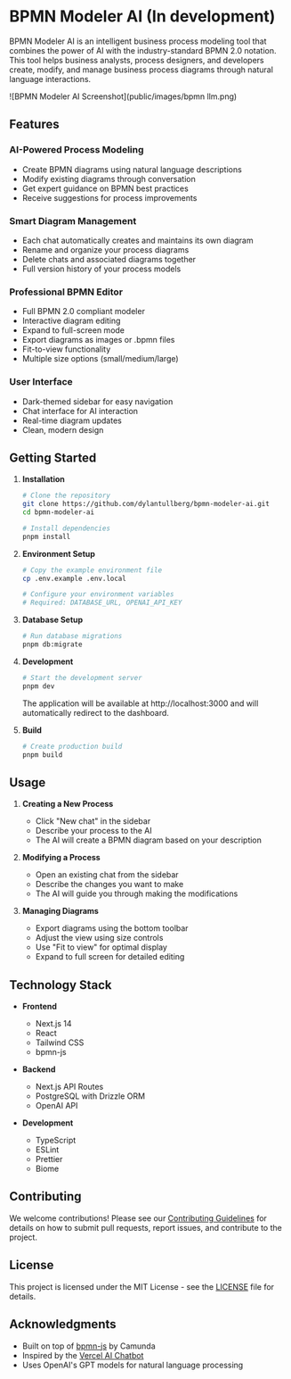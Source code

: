 # BPMN Modeler AI (In development)

BPMN Modeler AI is an intelligent business process modeling tool that combines the power of AI with the industry-standard BPMN 2.0 notation. This tool helps business analysts, process designers, and developers create, modify, and manage business process diagrams through natural language interactions.

![BPMN Modeler AI Screenshot](public/images/bpmn llm.png)

## Features

### AI-Powered Process Modeling
- Create BPMN diagrams using natural language descriptions
- Modify existing diagrams through conversation
- Get expert guidance on BPMN best practices
- Receive suggestions for process improvements

### Smart Diagram Management
- Each chat automatically creates and maintains its own diagram
- Rename and organize your process diagrams
- Delete chats and associated diagrams together
- Full version history of your process models

### Professional BPMN Editor
- Full BPMN 2.0 compliant modeler
- Interactive diagram editing
- Expand to full-screen mode
- Export diagrams as images or .bpmn files
- Fit-to-view functionality
- Multiple size options (small/medium/large)

### User Interface
- Dark-themed sidebar for easy navigation
- Chat interface for AI interaction
- Real-time diagram updates
- Clean, modern design

## Getting Started

1. **Installation**
   ```bash
   # Clone the repository
   git clone https://github.com/dylantullberg/bpmn-modeler-ai.git
   cd bpmn-modeler-ai

   # Install dependencies
   pnpm install
   ```

2. **Environment Setup**
   ```bash
   # Copy the example environment file
   cp .env.example .env.local

   # Configure your environment variables
   # Required: DATABASE_URL, OPENAI_API_KEY
   ```

3. **Database Setup**
   ```bash
   # Run database migrations
   pnpm db:migrate
   ```

4. **Development**
   ```bash
   # Start the development server
   pnpm dev
   ```

   The application will be available at http://localhost:3000 and will automatically redirect to the dashboard.

5. **Build**
   ```bash
   # Create production build
   pnpm build
   ```

## Usage

1. **Creating a New Process**
   - Click "New chat" in the sidebar
   - Describe your process to the AI
   - The AI will create a BPMN diagram based on your description

2. **Modifying a Process**
   - Open an existing chat from the sidebar
   - Describe the changes you want to make
   - The AI will guide you through making the modifications

3. **Managing Diagrams**
   - Export diagrams using the bottom toolbar
   - Adjust the view using size controls
   - Use "Fit to view" for optimal display
   - Expand to full screen for detailed editing

## Technology Stack

- **Frontend**
  - Next.js 14
  - React
  - Tailwind CSS
  - bpmn-js

- **Backend**
  - Next.js API Routes
  - PostgreSQL with Drizzle ORM
  - OpenAI API

- **Development**
  - TypeScript
  - ESLint
  - Prettier
  - Biome

## Contributing

We welcome contributions! Please see our [Contributing Guidelines](CONTRIBUTING.md) for details on how to submit pull requests, report issues, and contribute to the project.

## License

This project is licensed under the MIT License - see the [LICENSE](LICENSE) file for details.

## Acknowledgments

- Built on top of [bpmn-js](https://github.com/bpmn-io/bpmn-js) by Camunda
- Inspired by the [Vercel AI Chatbot](https://github.com/vercel/ai-chatbot)
- Uses OpenAI's GPT models for natural language processing
